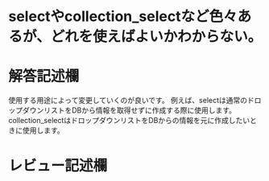 # selectやcollection_selectなど色々あるが、どれを使えばよいかわからない。
# 解答記述欄
使用する用途によって変更していくのが良いです。
例えば、selectは通常のドロップダウンリストをDBから情報を取得せずに作成する際に使用します。
collection_selectはドロップダウンリストをDBからの情報を元に作成したいときに使用します。




# レビュー記述欄